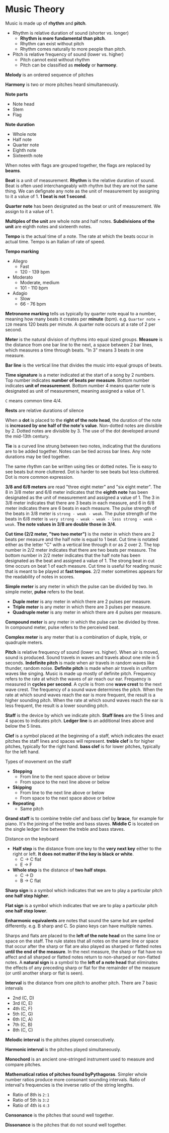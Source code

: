 # Music Theory

Music is made up of **rhythm** and **pitch**.
- Rhythm is relative duration of sound (shorter vs. longer)
  - **Rhythm is more fundamental than pitch**.
  - Rhythm can exist without pitch
  - Rhythm comes naturally to more people than pitch.
- Pitch is relative frequency of sound (lower vs. higher)
  - Pitch cannot exist without rhythm
  - Pitch can be classified as **melody** or **harmony**.

**Melody** is an ordered sequence of pitches

**Harmony** is two or more pitches heard simultaneously.

**Note parts**
- Note head
- Stem
- Flag

**Note duration**
- Whole note
- Half note
- Quarter note
- Eighth note
- Sixteenth note

When notes with flags are grouped together, the flags are replaced by **beams**.

**Beat** is a unit of measurement. **Rhythm** is the relative duration of sound. Beat is often used interchangeably with rhythm but they are not the same thing. We can defignate any note as the unit of measurement by assigning to it a value of 1. 
**1 beat is not 1 second**.

**Quarter note** has been designated as the beat or unit of measurement. We assign to it a value of 1.

**Multiples of the unit** are whole note and half notes. **Subdivisions of the unit** are eighth notes and sixteenth notes.

**Tempo** is the actual time of a note. The rate at which the beats occur in actual time. Tempo is an Italian of rate of speed.

**Tempo marking**
- Allegro
  - Fast
  - 120 - 139 bpm
- Moderato
  - Moderate, medium
  - 101 - 110 bpm
- Adagio
  - Slow
  - 66 - 76 bpm

**Metronome marking** tells us typically by quarter note equal to a number, meaning how many beats it creates per **minute** (bpm). e.g. `Quarter note = 120` means 120 beats per minute. A quarter note occurs at a rate of 2 per second.

**Meter** is the natural division of rhythms into equal sized groups. **Measure** is the distance from one bar line to the next, a space between 2 bar lines, which measures a time through beats. "In 3" means 3 beats in one measure.

**Bar line** is the vertical line that divides the music into equal groups of beats.

**Time signature** is a meter indicated at the start of a song by 2 numbers. Top number indicates **number of beats per measure**. Bottom number indicates **unit of measurement**. Bottom number 4 means quarter note is designated as unit of measurement, meaning assigned a value of 1.

`C` means common time 4/4.

**Rests** are relative durations of silence

When a **dot** is placed to the **right of the note head**, the duration of the note is **increased by one half of the note's value**. Non-dotted notes are divisible by 2. Dotted notes are divisible by 3. The use of the dot developed around the mid-13th century.

**Tie** is a curved line strung between two notes, indicating that the durations are to be added together. Notes can be tied across bar lines. Any note durations may be tied together.

The same rhythm can be written using ties or dotted notes. Tie is easy to see beats but more cluttered. Dot is harder to see beats but less cluttered. Dot is more common expression.

**3/8 and 6/8 meters** are read "three eight meter" and "six eight meter". 
The 8 in 3/8 meter and 6/8 meter indicates that the **eighth note** has been designated as the unit of measurement and assigned a value of 1. 
The 3 in 3/8 meter indicates that there are 3 beats in each measure, and 6 in 6/8 meter indicates there are 6 beats in each measure. 
The pulse strength of the beats in 3/8 meter is `strong - weak - weak`. 
The pulse strength of the beats in 6/8 meter is `very strong - weak - weak - less strong - weak - weak`. 
**The note values in 3/8 are double those in 3/4**.

**Cut time (2/2 meter, "two two meter")** is the meter in which there are 2 beats per measure and the half note is equal to 1 beat. 
Cut time is notated either as the letter "C" with a vertical line through it or as 2 over 2. 
The top number in 2/2 meter indicates that there are two beats per measure.
The bottom number in 2/2 meter indicates that the half note has been designated as the beat and assigned a value of 1.
The strong beat in cut time occurs on beat 1 of each measure.
Cut time is useful for reading music that is meant to be played at **fast tempos**.
2/2 meter sometimes appears for the readability of notes in scores.

**Simple meter** is any meter in which the pulse can be divided by two. In simple meter, **pulse** refers to the beat.
- **Duple meter** is any meter in which there are 2 pulses per measure.
- **Triple meter** is any meter in which there are 3 pulses per measure.
- **Quadruple meter** is any meter in which there are 4 pulses per measure.

**Compound meter** is any meter in which the pulse can be divided by three. In compound meter, pulse refers to the perceived beat.

**Complex meter** is any meter that is a combination of duple, triple, or quadruple meters.

**Pitch** is relative frequency of sound (lower vs. higher). When air is moved, sound is produced. Sound travels in waves and travels about one mile in 5 seconds. 
**Indefinite pitch** is made when air travels in random waves like thunder, random noise.
**Definite pitch** is made when air travels in uniform waves like singing. Music is made up mostly of definite pitch. 
Frequency refers to the rate at which the waves of air reach our ear. Frequency is measured in **cycles per second**. A cycle is from one **wave crest** to the next wave crest. The frequency of a sound wave determines the pitch. 
When the rate at which sound waves reach the ear is more frequent, the result is a higher sounding pitch. 
When the rate at which sound waves reach the ear is less frequent, the result is a lower sounding pitch. 

**Staff** is the device by which we indicate pitch. **Staff lines** are the 5 lines and 4 spaces to indicates pitch. **Ledger line** is an additional lines above and below the 5 lines. 

**Clef** is a symbol placed at the beginning of a staff, which indicates the exact pitches the staff lines and spaces will represent.
**treble clef** is for higher pitches, typically for the right hand. 
**bass clef** is for lower pitches, typically for the left hand.

Types of movement on the staff
- **Stepping**
  - From line to the next space above or below
  - From space to the next line above or below
- **Skipping**
  - From line to the next line above or below
  - From space to the next space above or below
- **Repeating**
  - Same pitch

**Grand staff** is to combine treble clef and bass clef by **brace**, for example for piano. It's the joining of the treble and bass staves. **Middle C** is located on the single ledger line between the treble and bass staves.

Distance on the keyboard
- **Half step** is the distance from one key to the **very next key** either to the right or left. **It does not matter if the key is black or white**.
  - C -> C flat
  - E -> F
- **Whole step** is the distance of **two half steps**.
  - C -> D
  - B -> C flat

**Sharp sign** is a symbol which indicates that we are to play a particular pitch **one half step higher**.

**Flat sign** is a symbol which indicates that we are to play a particular pitch **one half step lower**.

**Enharmonic equivalents** are notes that sound the same but are spelled differently. e.g. B sharp and C. So piano keys can have multiple names.

Sharps and flats are placed to the **left of the note head** on the same line or space on the staff. The rule states that all notes on the same line or space that occur after the sharp or flat are also played as sharped or flatted notes **until the end of the measure**. In the next measure, the sharp or flat have no affect and all sharped or flatted notes return to non-sharped or non-flatted notes. A **natural sign** is a symbol to the **left of a note head** that eliminates the effects of any preceding sharp or flat for the remainder of the measure (or until another sharp or flat is seen).

**Interval** is the distance from one pitch to another pitch. There are 7 basic intervals
- 2nd (C, D)
- 3rd (C, E)
- 4th (C, F)
- 5th (C, G)
- 6th (C, A)
- 7th (C, B)
- 8th (C, C)

**Melodic interval** is the pitches played consecutively.

**Harmonic interval** is the pitches played simultaneously.

**Monochord** is an ancient one-stringed instrument used to measure and compare pitches.

**Mathematical ratios of pitches found byPythagoras**. Simpler whole number ratios produce more consonant sounding intervals. Ratio of interval's frequencies is the inverse ratio of the string lengths.
- Ratio of 8th is `2:1`
- Ratio of 5th is `3:2`
- Ratio of 4th is `4:3`

**Consonance** is the pitches that sound well together.

**Dissonance** is the pitches that do not sound well together.
